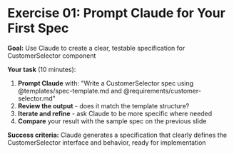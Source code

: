 # Exercise 01: Prompt Claude for Your First Spec

**Goal:** Use Claude to create a clear, testable specification for CustomerSelector component

**Your task** (10 minutes):
1. **Prompt Claude** with: "Write a CustomerSelector spec using @templates/spec-template.md and @requirements/customer-selector.md"
2. **Review the output** - does it match the template structure?
3. **Iterate and refine** - ask Claude to be more specific where needed
4. **Compare** your result with the sample spec on the previous slide

**Success criteria:** Claude generates a specification that clearly defines the CustomerSelector interface and behavior, ready for implementation
